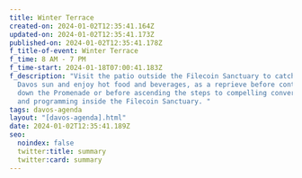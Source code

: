 ```yaml
---
title: Winter Terrace
created-on: 2024-01-02T12:35:41.164Z
updated-on: 2024-01-02T12:35:41.173Z
published-on: 2024-01-02T12:35:41.178Z
f_title-of-event: Winter Terrace
f_time: 8 AM - 7 PM
f_time-start: 2024-01-18T07:00:41.183Z
f_description: "Visit the patio outside the Filecoin Sanctuary to catch some
  Davos sun and enjoy hot food and beverages, as a reprieve before continuing
  down the Promenade or before ascending the steps to compelling conversations
  and programming inside the Filecoin Sanctuary. "
tags: davos-agenda
layout: "[davos-agenda].html"
date: 2024-01-02T12:35:41.189Z
seo:
  noindex: false
  twitter:title: summary
  twitter:card: summary
---
```

